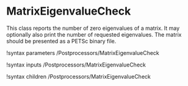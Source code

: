 # MatrixEigenvalueCheck

This class reports the number of zero eigenvalues of a matrix. It may optionally also print the number of requested eigenvalues. The matrix should be presented as a PETSc binary file.

!syntax parameters /Postprocessors/MatrixEigenvalueCheck

!syntax inputs /Postprocessors/MatrixEigenvalueCheck

!syntax children /Postprocessors/MatrixEigenvalueCheck
